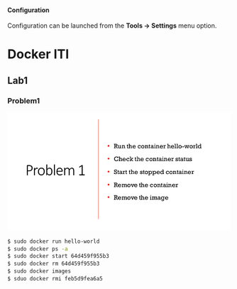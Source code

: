  #### <i class="fa fa-gear fa-spin fa-2x" style="color: firebrick"></i> Configuration
Configuration can be launched from the **Tools -> Settings** menu option.
# Docker ITI

## Lab1

### Problem1

![plot](./Day1/Screenshot%20from%202022-12-28%2013-14-58.png)


```bash
$ sudo docker run hello-world
$ sudo docker ps -a
$ sudo docker start 64d459f955b3
$ sudo docker rm 64d459f955b3
$ sudo docker images
$ sduo docker rmi feb5d9fea6a5
```

